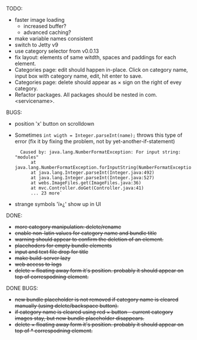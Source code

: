 TODO:

* faster image loading
  * increased buffer?
  * advanced caching?
* make variable names consistent
* switch to Jetty v9
* use category selector from v0.0.13
* fix layout: elements of same witdth, spaces and paddings for each element.
* Categories page: edit should happen in-place. Click on category name, input box with category name, edit, hit enter to save.
* Categories page: delete should appear as &times; sign on the right of evey category.
* Refactor packages. All packages should be nested in com.&lt;servicename&gt;.

BUGS:

* position 'x' button on scrolldown
* Sometimes `int wigth = Integer.parseInt(name);` throws this type of error (fix it by fixing the problem, not by yet-another-if-statement)

        Caused by: java.lang.NumberFormatException: For input string: "modules"
            at java.lang.NumberFormatException.forInputString(NumberFormatException.java:65)
            at java.lang.Integer.parseInt(Integer.java:492)
            at java.lang.Integer.parseInt(Integer.java:527)
            at webs.ImageFiles.get(ImageFiles.java:36)
            at mvc.Controller.doGet(Controller.java:41)
            ... 23 more`
    
 * strange symbols 'ï»¿' show up in UI
    


DONE:

* ~~more category manipulation: delete/rename~~
* ~~enable non-latin values for category name and bundle title~~
* ~~warning should appear to confirm the deletion of an element.~~
* ~~placehoders for empty bundle elements~~
* ~~input and text file drop for title~~
* ~~make build-server lazy~~
* ~~web access to logs~~
* ~~delete &times; floating away form it's position. probably it should appear on top of correspodning element.~~

DONE BUGS:

* ~~new bundle placeholder is not removed if category name is cleared manually (using delete/backspace button).~~
* ~~if category name is cleared using red &times; button - current category images stay, but new bundle placeholder disappears.~~
* ~~delete &times; floating away form it's position. probably it should appear on top of * correspodning element.~~
